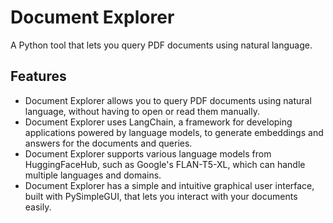 # Document Explorer

A Python tool that lets you query PDF documents using natural language.

## Features

- Document Explorer allows you to query PDF documents using natural language, without having to open or read them manually.
- Document Explorer uses LangChain, a framework for developing applications powered by language models, to generate embeddings and answers for the documents and queries.
- Document Explorer supports various language models from HuggingFaceHub, such as Google's FLAN-T5-XL, which can handle multiple languages and domains.
- Document Explorer has a simple and intuitive graphical user interface, built with PySimpleGUI, that lets you interact with your documents easily.
